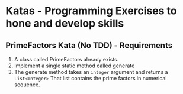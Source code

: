 # Katas - Programming Exercises to hone and develop skills

## PrimeFactors Kata (No TDD) - Requirements

1. A class called PrimeFactors already exists. 
2. Implement a single static method called generate
3. The generate method takes an ```integer``` argument and returns a ```List<Integer>``` That list contains the prime factors in numerical sequence. 